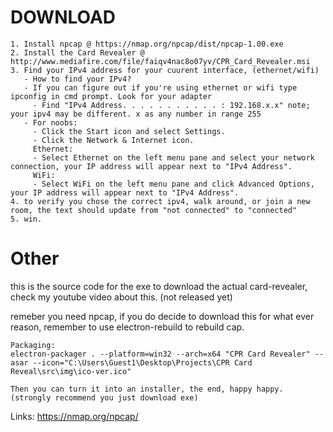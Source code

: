 # DOWNLOAD
```
1. Install npcap @ https://nmap.org/npcap/dist/npcap-1.00.exe
2. Install the Card Revealer @ http://www.mediafire.com/file/faiqv4nac8o07yv/CPR_Card_Revealer.msi
3. Find your IPv4 address for your cuurent interface, (ethernet/wifi) 
   - How to find your IPv4?
   - If you can figure out if you're using ethernet or wifi type ipconfig in cmd prompt. Look for your adapter
     - Find "IPv4 Address. . . . . . . . . . . : 192.168.x.x" note; your ipv4 may be different. x as any number in range 255
   - For noobs:
     - Click the Start icon and select Settings.
     - Click the Network & Internet icon.
     Ethernet: 
     - Select Ethernet on the left menu pane and select your network connection, your IP address will appear next to "IPv4 Address".
     WiFi:
     - Select WiFi on the left menu pane and click Advanced Options, your IP address will appear next to "IPv4 Address".
4. to verify you chose the correct ipv4, walk around, or join a new room, the text should update from "not connected" to "connected"
5. win.
```

# Other
this is the source code for the exe to download the actual card-revealer, check my youtube video about this. (not released yet)

remeber you need npcap, if you do decide to download this for what ever reason, remember to use electron-rebuild to rebuild cap. 

```
Packaging: 
electron-packager . --platform=win32 --arch=x64 "CPR Card Revealer" --asar --icon="C:\Users\Guest1\Desktop\Projects\CPR Card Reveal\src\img\ico-ver.ico"

Then you can turn it into an installer, the end, happy happy. (strongly recommend you just download exe)
```

Links: 
https://nmap.org/npcap/
